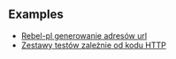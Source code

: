 ## Examples
* [Rebel-pl generowanie adresów url](../postman/examples/rebel-pl.md)
* [Zestawy testów zależnie od kodu HTTP](../postman/examples/200-400-response-codes-tests.md)

